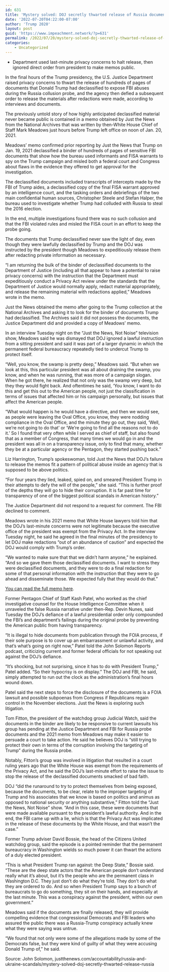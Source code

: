 ```yaml
---
id: 631
title: 'Mystery solved: DOJ secretly thwarted release of Russia documents declassified by Trump'
date: '2022-07-20T04:22:00-07:00'
author: 'Trump 2020'
layout: post
guid: 'https://www.impeachment.network/?p=631'
permalink: /2022/07/20/mystery-solved-doj-secretly-thwarted-release-of-russia-documents-declassified-by-trump/
categories:
    - Uncategorized
---
```


- Department used last-minute privacy concerns to halt release, then ignored direct order from president to make memos public.

In the final hours of the Trump presidency, the U.S. Justice Department raised privacy concerns to thwart the release of hundreds of pages of documents that Donald Trump had declassified to expose FBI abuses during the Russia collusion probe, and the agency then defied a subsequent order to release the materials after redactions were made, according to interviews and documents.

The previously untold story of how highly anticipated declassified material never became public is contained in a memo obtained by Just the News from the National Archives that was written by then-White House Chief of Staff Mark Meadows just hours before Trump left office on noon of Jan. 20, 2021.

Meadows’ memo confirmed prior reporting by Just the News that Trump on Jan. 19, 2021 declassified a binder of hundreds of pages of sensitive FBI documents that show how the bureau used informants and FISA warrants to spy on the Trump campaign and misled both a federal court and Congress about flaws in the evidence they offered to get approval for the investigation.

The declassified documents included transcripts of intercepts made by the FBI of Trump aides, a declassified copy of the final FISA warrant approved by an intelligence court, and the tasking orders and debriefings of the two main confidential human sources, Christopher Steele and Stefan Halper, the bureau used to investigate whether Trump had colluded with Russia to steal the 2016 election.

In the end, multiple investigations found there was no such collusion and that the FBI violated rules and misled the FISA court in an effort to keep the probe going.

The documents that Trump declassified never saw the light of day, even though they were lawfully declassified by Trump and the DOJ was instructed by the president though Meadows to expeditiously release them after redacting private information as necessary.

“I am returning the bulk of the binder of declassified documents to the Department of Justice (including all that appear to have a potential to raise privacy concerns) with the instruction that the Department must expeditiously conduct a Privacy Act review under the standards that the Department of Justice would normally apply, redact material appropriately, and release the remaining material with redactions applied,” Meadows wrote in the memo.

Just the News obtained the memo after going to the Trump collection at the National Archives and asking it to look for the binder of documents Trump had declassified. The Archives said it did not possess the documents, the Justice Department did and provided a copy of Meadows’ memo.

In an interview Tuesday night on the “Just the News, Not Noise” television show, Meadows said he was dismayed that DOJ ignored a lawful instruction from a sitting president and said it was part of a larger dynamic in which the permanent federal bureaucracy repeatedly tied to undercut Trump to protect itself.

“Well, you know, the swamp is pretty deep,” Meadows said. “But when we look at this, this particular president was all about draining the swamp, you know, and when he was running, that was more of a campaign slogan. When he got there, he realized that not only was the swamp very deep, but they they would fight back. And oftentimes he said, ‘You know, I want to do this and get this out to the American people, not just the classification in terms of issues that affected him or his campaign personally, but issues that affect the American people.

“What would happen is he would have a directive, and then we would see, as people were leaving the Oval Office, you know, they were nodding compliance in the Oval Office, and the minute they go out, they said, ‘Well, we’re not going to do that’ or ‘We’re going to find all the reasons not to do it.’ So I found that very often while I served as chief of staff, but also found that as a member of Congress, that many times we would go in and the president was all in on a transparency issue, only to find that many, whether they be at a particular agency or the Pentagon, they started pushing back.”

Liz Harrington, Trump’s spokeswoman, told Just the News that DOJ’s failure to release the memos fit a pattern of political abuse inside an agency that is supposed to be above politics.

“For four years they lied, leaked, spied on, and smeared President Trump in their attempts to defy the will of the people,” she said. “This is further proof of the depths they will go to hide their corruption. It is far past time for transparency of one of the biggest political scandals in American history.”

The Justice Department did not respond to a request for comment. The FBI declined to comment.

Meadows wrote in his 2021 memo that White House lawyers told him that the DOJ’s last-minute concerns were not legitimate because the executive office of the president was exempt from the Privacy Act. In the interview Tuesday night, he said he agreed in the final minutes of the presidency to let DOJ make redactions “out of an abundance of caution” and expected the DOJ would comply with Trump’s order.

“We wanted to make sure that that we didn’t harm anyone,” he explained. “And so we gave them those declassified documents. I want to stress they were declassified documents, and they were to do a final redaction for some of that personal information with the instruction that they were to go ahead and disseminate those. We expected fully that they would do that.”

[You can read the full memo here](https://justthenews.com/sites/default/files/2022-07/Meadows%20Memo%20to%20AG%20re%20Declassification%20of%20FBI%20Binder.01.20.2021.pdf).

Former Pentagon Chief of Staff Kash Patel, who worked as the chief investigative counsel for the House Intelligence Committee when it unraveled the false Russia narrative under then-Rep. Devin Nunes, said Tuesday the DOJ’s defiance of a lawful presidential order only compounded the FBI’s and department’s failings during the original probe by preventing the American public from having transparency.

“It is illegal to hide documents from publication through the FOIA process, if their sole purpose is to cover up an embarrassment or unlawful activity, and that’s what’s going on right now,” Patel told the John Solomon Reports podcast, criticizing current and former federal officials for not speaking out against the DOJ’s defiance.

“It’s shocking, but not surprising, since it has to do with President Trump,” Patel added. “So their hypocrisy is on display.” The DOJ and FBI, he said, simply attempted to run out the clock as the administration’s final hours wound down.

Patel said the next steps to force the disclosure of the documents is a FOIA lawsuit and possible subpoenas from Congress if Republicans regain control in the November elections. Just the News is exploring such litigation.

Tom Fitton, the president of the watchdog group Judicial Watch, said the documents in the binder are likely to be responsive to current lawsuits his group has pending at the Justice Department and FBI for Russia probe documents and the 2021 memo from Meadows may make it easier to persuade a court to take action. He said he believes DOJ is “still trying to protect their own in terms of the corruption involving the targeting of Trump” during the Russia probe.

Notably, Fitton’s group was involved in litigation that resulted in a court ruling years ago that the White House was exempt from the requirements of the Privacy Act, and he said the DOJ’s last-minute effort to raise the issue to stop the release of the declassified documents smacked of bad faith.

DOJ “did the runaround to try to protect themselves from being exposed, because the documents, to be clear, relate to the improper targeting of Trump and his associates that we know is based on politics and animus as opposed to national security or anything substantive,” Fitton told the “Just the News, Not Noise” show. “And in this case, these were documents that were made available pursuant to the president’s lawful authority. And in the end, the FBI came up with a lie, which is that the Privacy Act was implicated in the release of these documents by the White House, and that wasn’t the case.”

Former Trump adviser David Bossie, the head of the Citizens United watchdog group, said the episode is a pointed reminder that the permanent bureaucracy in Washington wields so much power it can thwart the actions of a duly elected president.

“This is what President Trump ran against: the Deep State,” Bossie said. “These are the deep state actors that the American people don’t understand really what it’s about, but it’s the people who are the permanent class in Washington D.C. They just don’t do what they’re told. They don’t do what they are ordered to do. And so when President Trump says to a bunch of bureaucrats to go do something, they sit on their hands, and especially at the last minute. This was a conspiracy against the president, within our own government.”

Meadows said if the documents are finally released, they will provide compelling evidence that congressional Democrats and FBI leaders who assured the public there was a Russia-Trump conspiracy actually knew what they were saying was untrue.

“We found that not only were some of the allegations made by some of the Democrats false, but they were kind of guilty of what they were accusing Donald Trump of,” he said.

Source: John Solomon, justthenews.com/accountability/russia-and-ukraine-scandals/mystery-solved-doj-secretly-thwarted-release-russia